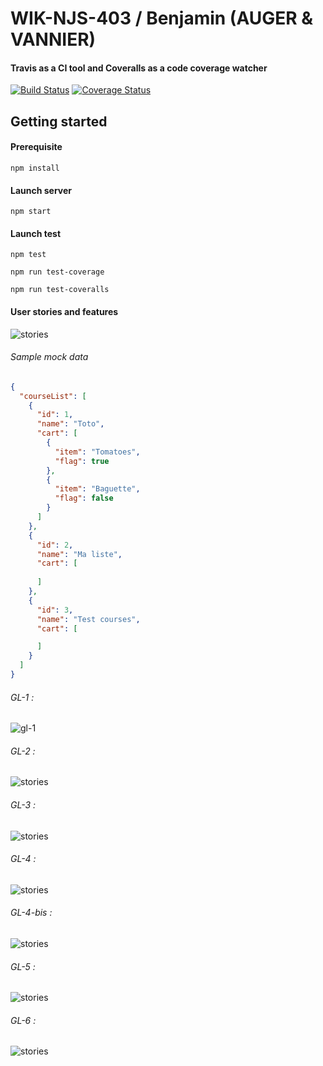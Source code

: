 # WIK-NJS-403 / Benjamin (AUGER & VANNIER)

#### Travis as a CI tool and Coveralls as a code coverage watcher
[![Build Status](https://travis-ci.org/BloodMotion/wik-njs-403.png?branch=master)](https://travis-ci.org/BloodMotion/wik-njs-403)
[![Coverage Status](https://coveralls.io/repos/github/BloodMotion/wik-njs-403/badge.svg?branch=master)](https://coveralls.io/github/BloodMotion/wik-njs-403?branch=master)

## Getting started

#### Prerequisite

`npm install`

#### Launch server

`npm start`

#### Launch test

`npm test`

`npm run test-coverage`

`npm run test-coveralls`

#### User stories and features
![stories](https://img15.hostingpics.net/pics/5907504374904.png)

###### Sample mock data
```json
{
  "courseList": [
    {
      "id": 1,
      "name": "Toto",
      "cart": [
        {
          "item": "Tomatoes",
          "flag": true
        },
        {
          "item": "Baguette",
          "flag": false
        }
      ]
    },
    {
      "id": 2,
      "name": "Ma liste",
      "cart": [
        
      ]
    },
    {
      "id": 3,
      "name": "Test courses",
      "cart": [

      ]
    }
  ]
}
```
###### GL-1 :
![gl-1](https://img15.hostingpics.net/pics/810023gl1.png)

###### GL-2 :
![stories](https://img15.hostingpics.net/pics/937226gl2.png)

###### GL-3 :
![stories](https://img15.hostingpics.net/pics/339920gl3.png)

###### GL-4 :
![stories](https://img15.hostingpics.net/pics/274704gl4.png)

###### GL-4-bis :
![stories](https://img15.hostingpics.net/pics/143866gl4bis.png)

###### GL-5 :
![stories](https://img15.hostingpics.net/pics/662651gl5.png)

###### GL-6 :
![stories](https://img15.hostingpics.net/pics/840166gl6.png)

